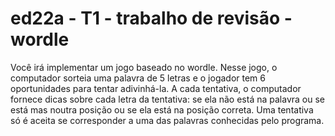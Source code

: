 # ed22a - T1 - trabalho de revisão - wordle

Você irá implementar um jogo baseado no wordle.
Nesse jogo, o computador sorteia uma palavra de 5 letras e o jogador tem 6 oportunidades para tentar adivinhá-la.
A cada tentativa, o computador fornece dicas sobre cada letra da tentativa: se ela não está na palavra ou se está mas noutra posição ou se ela está na posição correta.
Uma tentativa só é aceita se corresponder a uma das palavras conhecidas pelo programa.
